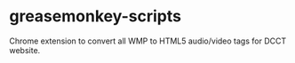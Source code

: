 greasemonkey-scripts
====================

Chrome extension to convert all WMP to HTML5 audio/video tags for DCCT website.
